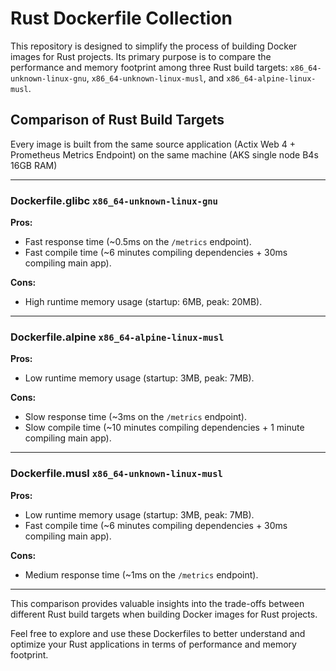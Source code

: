 # Rust Dockerfile Collection

This repository is designed to simplify the process of building Docker images for Rust projects. Its primary purpose is to compare the performance and memory footprint among three Rust build targets: `x86_64-unknown-linux-gnu`, `x86_64-unknown-linux-musl`, and `x86_64-alpine-linux-musl`.

## Comparison of Rust Build Targets
Every image is built from the same source application (Actix Web 4 + Prometheus Metrics Endpoint) on the same machine (AKS single node B4s 16GB RAM)

---
### Dockerfile.glibc `x86_64-unknown-linux-gnu`

**Pros:**
- Fast response time (~0.5ms on the `/metrics` endpoint).
- Fast compile time (~6 minutes compiling dependencies + 30ms compiling main app).

**Cons:**
- High runtime memory usage (startup: 6MB, peak: 20MB).

---
### Dockerfile.alpine `x86_64-alpine-linux-musl`

**Pros:**
- Low runtime memory usage (startup: 3MB, peak: 7MB).

**Cons:**
- Slow response time (~3ms on the `/metrics` endpoint).
- Slow compile time (~10 minutes compiling dependencies + 1 minute compiling main app).

---
### Dockerfile.musl `x86_64-unknown-linux-musl`

**Pros:**
- Low runtime memory usage (startup: 3MB, peak: 7MB).
- Fast compile time (~6 minutes compiling dependencies + 30ms compiling main app).

**Cons:**
- Medium response time (~1ms on the `/metrics` endpoint).

---
This comparison provides valuable insights into the trade-offs between different Rust build targets when building Docker images for Rust projects.

Feel free to explore and use these Dockerfiles to better understand and optimize your Rust applications in terms of performance and memory footprint.
